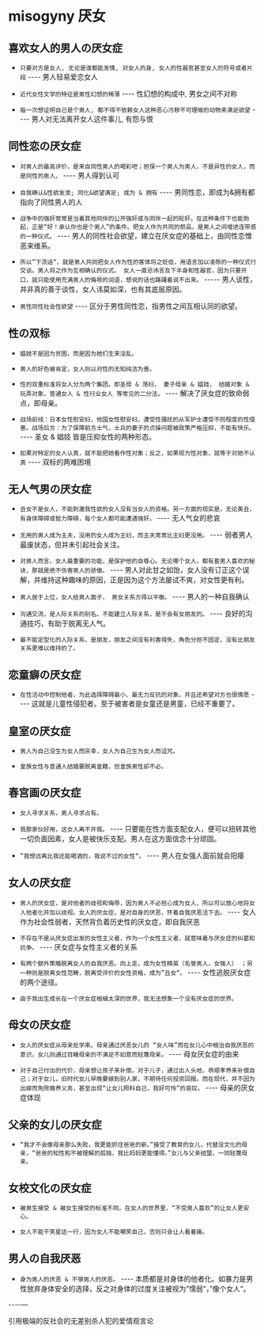 # misogyny 厌女

## 喜欢女人的男人の厌女症

- `只要对方是女人, 无论是谁都能发情, 对女人的身, 女人的性器官甚至女人的符号或者片段` ---- 男人轻易爱恋女人

- `近代女性文学的特征是男性幻想的稀薄` ---- 性幻想的构成中, 男女之间不对称

- `每一次想证明自己是个男人, 都不得不依赖女人这种恶心污秽不可理喻的动物来满足欲望` ---- 男人对无法离开女人这件事儿, 有怨与恨

## 同性恋の厌女症

- `对男人的最高评价，是来自同性男人的喝彩吧；担保一个男人为男人，不是异性的女人，而是同性的男人。` ---- 男人得到认可

- `自我确认&性欲发泄; 同化&欲望满足; 成为 & 拥有` ---- 男同性恋，即成为&拥有都指向了同性男人的人

- `战争中的强奸常常是当着其他同伴的公开强奸或与同伴一起的轮奸。在这种条件下也能勃起，正是“好！承认你也是个男人”的条件。把女人作为共同的祭品，是男人之间增进连带感的一种仪式。` ---- 男人的同性社会欲望，建立在厌女症的基础上，由同性恋憎恶来维系。

- `所以”下流话“，就是男人共同把女人作为性的客体将之贬低，用语言加以凌辱的一种仪式行交谈。男人将之作为互相确认的仪式。 女人一直忌讳言及下半身和性器官，因为只要开口，就只能使用充满男人的侮辱的词语，想说的话也踌躇着说不出来。` ----- 男人谈性，并非真的善于谈性，女人讳莫如深，也有其底层原因。

- `男性同性社会性欲望` ---- 区分于男性同性恋，指男性之间互相认同的欲望。

## 性の双标

- `娼妓不是因为贫困，而是因为她们生来淫乱。`

- `男人的好色被肯定，女人则以对性的无知纯洁为善。`

- `性的双重标准将女人分为两个集团。即圣母 & 荡妇， 妻子母亲 & 娼妓， 结婚对象 & 玩弄对象，普通女人 & 性行业女人 等常见的二分法。` ---- 解决了厌女症的致命弱点，即母亲。

- `战场前线：日本女性慰安妇，他国女性慰安妇，遭受性骚扰的从军护士遭受不同程度的性侵害。战场后方：为了保障前方士气，士兵的妻子的贞操问题被政策严格压抑，不能有快乐。` ---- 圣女 & 娼妓 皆是压抑女性的两种形态。

- `如果对特定的女人认真，就不能把她看作性对象；反之，如果视为性对象，就等于对她不认真` ---- 双标的两难困境

## 无人气男の厌女症

- `丑女不是女人，不能刺激我性欲的女人没有当女人的资格。另一方面的现实是，无论美丑，有身体障碍或智力障碍，每个女人都可能遭遇强奸。` ---- 无人气女的悲哀

- `无用的男人成为主夫，没用的女人成为主妇，而主夫常常比主妇更没用。` ---- 弱者男人最废状态，但并未引起社会关注。

- `对男人而言，女人最重要的功能，是保护他的自尊心。无论哪个女人，都有套男人喜欢的秘诀，那就是绝不伤害男人的骄傲。` ---- 男人对此甘之如饴，女人没有订正这个误解，并维持这种趣味的原因，正是因为这个方法屡试不爽，对女性更有利。

- `男人居于上位，女人给男人面子， 男女关系方得以平衡。` ---- 男人的一种自我确认

- `沟通交流，是人际关系的别名。不能建立人际关系，是不会有女朋友的。` ---- 良好的沟通技巧，有助于脱离无人气。

- `最不能定型化的人际关系，是朋友，朋友之间没有利害得失，角色分担不固定，没有比朋友关系更难以维持的了。`

## 恋童癖の厌女症

- `在性活动中控制他者，为此选择障碍最小、最无力反抗的对象，并且还希望对方也很情愿` ---- 这就是儿童性侵犯者。至于被害者是女童还是男童，已经不重要了。

## 皇室の厌女症

- `男人为自己没生为女人而庆幸，女人为自己生为女人而诅咒。`

- `皇族女性与普通人结婚要脱离皇籍，但皇族男性却不必。`

## 春宫画の厌女症

- `女人寻求关系，男人寻求占有。`

- `我那家伙好用，这女人离不开我。` ---- 只要能在性方面支配女人，便可以扭转其他一切负面因素，女人是被快乐支配。男人在这方面信念十分顽固。

- `”我想远离比我还能喝酒的，我说不过的女性“。` ---- 男人在女强人面前就会阳痿

## 女人の厌女症

- `男人的厌女症，是对他者的歧视和侮辱，因为男人不必担心成为女人，所以可以放心地将女人他者化并加以歧视。女人的厌女症，是对自身的厌恶，怀着自我厌恶活下去。` ---- 女人作为社会性弱者，天然背负着历史性的厌女症，即自我厌恶

- `不存在不是从厌女症出发的女性主义者，作为一个女性主义者，就意味着与厌女症的纠葛和抗争。` ---- 厌女症与女性主义者的关系

- `有两个额外策略脱离女人的自我厌恶。向上走，成为女性精英（名誉男人，女强人） ；另一种则是脱离女性范畴，脱离受评价的女性资格，成为”丑女“。` ---- 女性逃脱厌女症的两个途径。

- `由于我出生成长在一个厌女症根植太深的世界，我无法想象一个没有厌女症的世界。`

## 母女の厌女症

- `女人的厌女症从母亲处学来。母亲通过厌恶女儿的 “女人味”而在女儿心中根治自我厌恶的意识，女儿则通过目睹母亲的不满足不如意而轻蔑母亲。` ---- 母女厌女症的由来

- `对于自己付出的代价，母亲想让孩子来补偿。对于儿子，通过出人头地，恭顺孝养来补偿自己；对于女儿，旧时代女儿早晚要嫁到别人家，不期待任何投资回报。而在现代，并不因为出嫁而免除赡养义务，甚至出现“让女儿照料自己，我好可怜”的哀叹。` ---- 母亲的厌女症体现

## 父亲的女儿の厌女症

- `“我才不会像母亲那么失败，我更能抓住爸爸的新。”接受了教育的女儿，代替没文化的母亲，“爸爸的知性和不被理解的孤独，我比妈妈更能懂得。”女儿与父亲结盟，一同轻蔑母亲。`

## 女校文化の厌女症

- `被男生接受 & 被女生接受的标准不同。在女人的世界里，“不受男人喜欢”的让女人更安心。`

- `女人不能干笑星这一行，因为女人不能嘲笑自己，否则只会让人看着痛。`

## 男人の自我厌恶

- `身为男人的厌恶 & 不够男人的厌恶。` ---- 本质都是对身体的他者化。如暴力是男性放弃身体安全的选择，反之对身体的过度关注被视为”懦弱“，”像个女人“。


----—

引用极端的反社会的无差别杀人犯的爱情观言论





